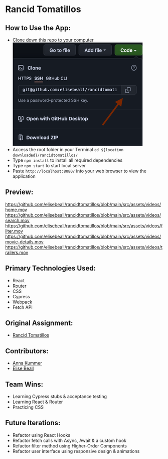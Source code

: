 # Rancid Tomatillos


## How to Use the App:

- Clone down this repo to your computer
![Screenshot of clone & copy buttons](https://github.com/elisebeall/rancidtomatillos/blob/main/src/assets/clone.png)
- Access the root folder in your Terminal
`cd ${location downloaded}/rancidtomatillos/`
- Type `npm install` to install all required dependencies
- Type `npm start` to start local server  
- Paste `http://localhost:8080/` into your web browser to view the application


## Preview:

https://github.com/elisebeall/rancidtomatillos/blob/main/src/assets/videos/home.mov
https://github.com/elisebeall/rancidtomatillos/blob/main/src/assets/videos/search.mov
https://github.com/elisebeall/rancidtomatillos/blob/main/src/assets/videos/filter.mov
https://github.com/elisebeall/rancidtomatillos/blob/main/src/assets/videos/movie-details.mov
https://github.com/elisebeall/rancidtomatillos/blob/main/src/assets/videos/trailers.mov

## Primary Technologies Used:

- React
- Router
- CSS
- Cypress
- Webpack
- Fetch API

## Original Assignment:

- [Rancid Tomatillos](https://frontend.turing.edu/projects/module-3/rancid-tomatillos-v3.html)

## Contributors:

- [Anna Kummer](https://github.com/annamkummer)
- [Elise Beall](https://github.com/elisebeall)

## Team Wins:
- Learning Cypress stubs & acceptance testing
- Learning React & Router
- Practicing CSS

## Future Iterations:
- Refactor using React Hooks
- Refactor fetch calls with Async, Await & a custom hook
- Refactor filter method using Higher-Order Components
- Refactor user interface using responsive design & animations
